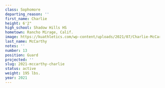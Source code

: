 ```yaml
---
class: Sophomore
departing_reason: ''
first_name: Charlie
height: 6'2"
high_school: Shadow Hills HS
hometown: Rancho Mirage, Calif.
image: https://kuathletics.com/wp-content/uploads/2021/07/Charlie-McCarthy-13.jpg
last_name: McCarthy
notes: ''
number: 13
position: Guard
projected: ''
slug: 2021-mccarthy-charlie
status: active
weight: 195 lbs.
year: 2021
---
```

